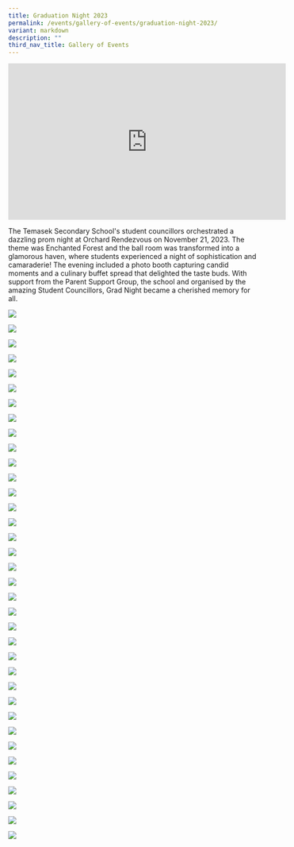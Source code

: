 ```yaml
---
title: Graduation Night 2023
permalink: /events/gallery-of-events/graduation-night-2023/
variant: markdown
description: ""
third_nav_title: Gallery of Events
---
```

<iframe allowfullscreen="" allow="accelerometer; autoplay; clipboard-write; encrypted-media; gyroscope; picture-in-picture; web-share" frameborder="0" title="YouTube video player" src="https://www.youtube.com/embed/f4XyAfDEm1c?si=_LY67sdf8MOW_whQ" height="315" width="560"></iframe>

The Temasek Secondary School's student councillors orchestrated a dazzling prom night at Orchard Rendezvous on November 21, 2023. The theme was Enchanted Forest and the ball room was transformed into a glamorous haven, where students experienced a night of sophistication and camaraderie! The evening included a photo booth capturing candid moments and a culinary buffet spread that delighted the taste buds. With support from the Parent Support Group, the school and organised by the amazing Student Councillors, Grad Night became a cherished memory for all.

![](/images/2023_TMS_Grad_Night_00.png)

![](/images/2023_TMS_Grad_Night_01.png)

![](/images/2023_TMS_Grad_Night_02.png)

![](/images/2023_TMS_Grad_Night_03.png)

![](/images/2023_TMS_Grad_Night_04.png)

![](/images/2023_TMS_Grad_Night_05.png)

![](/images/2023_TMS_Grad_Night_06.png)

![](/images/2023_TMS_Grad_Night_07.png)

![](/images/2023_TMS_Grad_Night_08.png)

![](/images/2023_TMS_Grad_Night_09.png)

![](/images/2023_TMS_Grad_Night_10.png)

![](/images/2023_TMS_Grad_Night_11.png)

![](/images/2023_TMS_Grad_Night_12.png)

![](/images/2023_TMS_Grad_Night_13.png)

![](/images/2023_TMS_Grad_Night_14.png)

![](/images/2023_TMS_Grad_Night_15.png)

![](/images/2023_TMS_Grad_Night_16.png)

![](/images/2023_TMS_Grad_Night_21.png)

![](/images/2023_TMS_Grad_Night_22.png)

![](/images/2023_TMS_Grad_Night_23.png)

![](/images/2023_TMS_Grad_Night_24.png)

![](/images/2023_TMS_Grad_Night_25.png)

![](/images/2023_TMS_Grad_Night_26.png)

![](/images/2023_TMS_Grad_Night_27.png)

![](/images/2023_TMS_Grad_Night_28.png)

![](/images/2023_TMS_Grad_Night_29.png)

![](/images/2023_TMS_Grad_Night_30.png)

![](/images/2023_TMS_Grad_Night_31.png)

![](/images/2023_TMS_Grad_Night_32.png)

![](/images/2023_TMS_Grad_Night_33.png)

![](/images/2023_TMS_Grad_Night_34.png)

![](/images/2023_TMS_Grad_Night_35.png)

![](/images/2023_TMS_Grad_Night_36.png)

![](/images/2023_TMS_Grad_Night_37.png)

![](/images/2023_TMS_Grad_Night_38.png)

![](/images/2023_TMS_Grad_Night_39.png)

